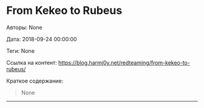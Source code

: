 # From Kekeo to Rubeus

Авторы: 
None

Дата: 
2018-09-24 00:00:00

Теги: 
None

Ссылка на контент: 
https://blog.harmj0y.net/redteaming/from-kekeo-to-rubeus/

Краткое содержание: 

<blockquote>
None<br> 
</blockquote>

---


